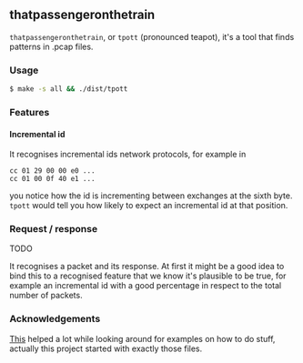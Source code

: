 ## thatpassengeronthetrain

`thatpassengeronthetrain`, or `tpott` (pronounced teapot), it's a tool that finds patterns in .pcap files.

### Usage

```bash
$ make -s all && ./dist/tpott
```

### Features

#### Incremental id

It recognises incremental ids network protocols, for example in

```
cc 01 29 00 00 e0 ...
cc 01 00 0f 40 e1 ...
```

you notice how the id is incrementing between exchanges at the sixth byte. `tpott`
would tell you how likely to expect an incremental id at that position.

### Request / response

TODO

It recognises a packet and its response. At first it might be a good idea to bind this
to a recognised feature that we know it's plausible to be true, for example an incremental
id with a good percentage in respect to the total number of packets.

### Acknowledgements

[This](https://github.com/seladb/PcapPlusPlus/blob/master/Examples/Tutorials/Tutorial-HelloWorld) helped
a lot while looking around for examples on how to do stuff, actually this project
started with exactly those files.
